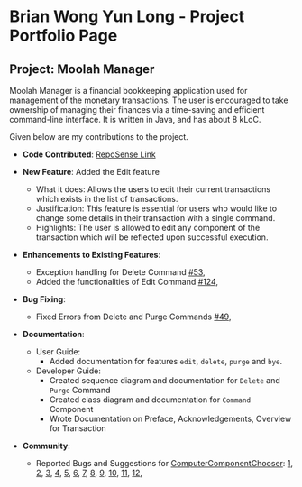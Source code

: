 # Brian Wong Yun Long - Project Portfolio Page

## Project: Moolah Manager
Moolah Manager is a financial bookkeeping application used for management of the monetary transactions.
The user is encouraged to take ownership of managing their finances via a time-saving and efficient command-line
interface.
It is written in Java, and has about 8 kLoC.

Given below are my contributions to the project.

* **Code Contributed**: [RepoSense Link](https://nus-cs2113-ay2223s1.github.io/tp-dashboard/?search=brian-vb&breakdown=true)

* **New Feature**: Added the Edit feature
    * What it does: Allows the users to edit their current transactions which exists in the list of transactions.
    * Justification: This feature is essential for users who would like to change some details in their transaction with a single command.
    * Highlights: The user is allowed to edit any component of the transaction which will be reflected upon successful execution.

* **Enhancements to Existing Features**:
    * Exception handling for Delete Command
      [\#53](https://github.com/AY2223S1-CS2113-W12-2/tp/pull/53),
    * Added the functionalities of Edit Command
      [\#124](https://github.com/AY2223S1-CS2113-W12-2/tp/pull/124),

* **Bug Fixing**:
    * Fixed Errors from Delete and Purge Commands
      [\#49](https://github.com/AY2223S1-CS2113-W12-2/tp/pull/49),

* **Documentation**:
    * User Guide:
        * Added documentation for features `edit`, `delete`, `purge` and `bye`.
    * Developer Guide:
        * Created sequence diagram and documentation for `Delete` and `Purge` Command
        * Created class diagram and documentation for `Command` Component
        * Wrote Documentation on Preface, Acknowledgements, Overview for Transaction

* **Community**:
    * Reported Bugs and Suggestions for [ComputerComponentChooser](https://github.com/AY2223S1-CS2113T-W11-2/tp):
      [1](https://github.com/brian-vb/ped/issues/1),
      [2](https://github.com/brian-vb/ped/issues/2),
      [3](https://github.com/brian-vb/ped/issues/3),
      [4](https://github.com/brian-vb/ped/issues/4),
      [5](https://github.com/brian-vb/ped/issues/5),
      [6](https://github.com/brian-vb/ped/issues/6),
      [7](https://github.com/brian-vb/ped/issues/7),
      [8](https://github.com/brian-vb/ped/issues/8),
      [9](https://github.com/brian-vb/ped/issues/9),
      [10](https://github.com/brian-vb/ped/issues/10),
      [11](https://github.com/brian-vb/ped/issues/11),
      [12](https://github.com/brian-vb/ped/issues/13),
  
